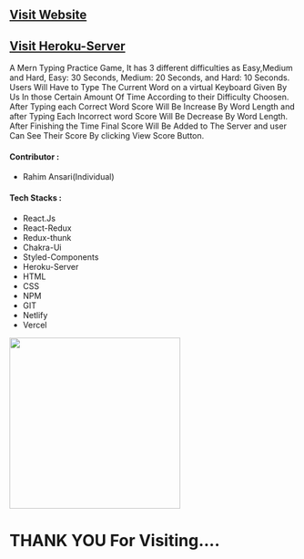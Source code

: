 <h2><a href="https://csb-lj6tvb.netlify.app/" target="_blank">Visit Website</a></h2>
<h2><a href="https://rahimansari.herokuapp.com/rahi" target="_blank">Visit Heroku-Server</a></h2>
A Mern Typing Practice Game, It has 3 different difficulties
as Easy,Medium and Hard, Easy: 30 Seconds, Medium: 20 Seconds, and Hard: 10 Seconds.
Users Will Have to Type The Current Word on a virtual Keyboard Given By Us 
In those Certain Amount Of Time According to their Difficulty Choosen.
After Typing each Correct Word Score Will Be Increase By Word Length 
and after Typing Each Incorrect word Score Will Be Decrease By Word Length.
After Finishing the Time Final Score Will Be Added to The Server and 
user Can See Their Score By clicking View Score Button.

<h4>Contributor : </h4>
<ul><li>
  Rahim Ansari(Individual)
  </li></ul>
  
  <h4>Tech Stacks : </h4>
  <ul>
  <li>React.Js</li>
  <li>React-Redux</li>
  <li>Redux-thunk</li>
  <li>Chakra-Ui</li>
  <li>Styled-Components</li>
  <li>Heroku-Server</li>
  <li>HTML</li>
  <li>CSS</li>
  <li>NPM</li>
  <li>GIT</li>
  <li>Netlify</li>
  <li>Vercel</li>
</ul>
 <img src="https://64.media.tumblr.com/d0635fa4e4bf417b33f24bd481c21f88/tumblr_ppcabrYCWy1ue08b9o1_540.gif" width="300"  />

 <h1 >THANK YOU For Visiting....</h1>

